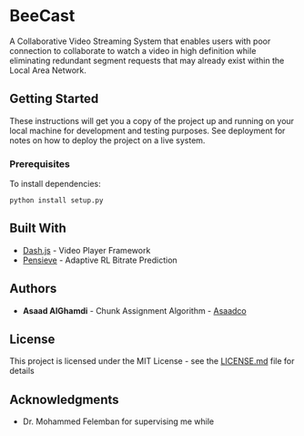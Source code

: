# BeeCast
A Collaborative Video Streaming System that enables users with poor connection to collaborate to watch a video in high definition while eliminating redundant segment requests that may already exist within the Local Area Network.

## Getting Started

These instructions will get you a copy of the project up and running on your local machine for development and testing purposes. See deployment for notes on how to deploy the project on a live system.

### Prerequisites

To install dependencies:

```
python install setup.py
```

## Built With

* [Dash.js](https://github.com/Dash-Industry-Forum/dash.js/wiki/) - Video Player Framework
* [Pensieve](http://web.mit.edu/pensieve//) - Adaptive RL Bitrate Prediction



## Authors

* **Asaad AlGhamdi** - Chunk Assignment Algorithm - [Asaadco](https://github.com/asaadco)


## License

This project is licensed under the MIT License - see the [LICENSE.md](LICENSE.md) file for details

## Acknowledgments

* Dr. Mohammed Felemban for supervising me while 
